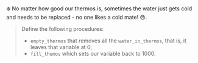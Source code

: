 ❄️ No matter how good our thermos is, sometimes the water just gets cold and needs to be replaced - no one likes a cold mate! :angry:.

> Define the following procedures:
>
> * `empty_thermos` that removes all the `water_in_thermos`, that is, it leaves that variable at 0;
> * `fill_themos` which sets our variable back to 1000.

